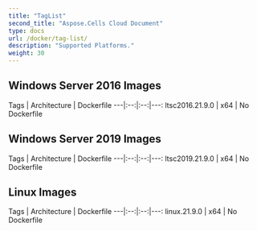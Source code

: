 ```yaml
---
title: "TagList"
second_title: "Aspose.Cells Cloud Document"
type: docs
url: /docker/tag-list/
description: "Supported Platforms."
weight: 30
---
```


## Windows Server 2016 Images ##

Tags |	Architecture | Dockerfile 
---|:--:|:--:|---:
ltsc2016.21.9.0 | x64   | No Dockerfile


## Windows Server 2019 Images ##

Tags |	Architecture | Dockerfile 
---|:--:|:--:|---:
ltsc2019.21.9.0 | x64   | No Dockerfile


## Linux Images ##

Tags |	Architecture | Dockerfile 
---|:--:|:--:|---:
linux.21.9.0 | x64   | No Dockerfile
